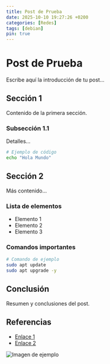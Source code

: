 ```yaml
---
title: Post de Prueba
date: 2025-10-10 19:27:26 +0200
categories: [Redes]
tags: [debian]
pin: true
---
```


# Post de Prueba

Escribe aquí la introducción de tu post...

## Sección 1

Contenido de la primera sección.

### Subsección 1.1

Detalles...

```bash
# Ejemplo de código
echo "Hola Mundo"
```

## Sección 2

Más contenido...

### Lista de elementos

- Elemento 1
- Elemento 2
- Elemento 3

### Comandos importantes

```bash
# Comando de ejemplo
sudo apt update
sudo apt upgrade -y
```

## Conclusión

Resumen y conclusiones del post.

## Referencias

- [Enlace 1](https://ejemplo.com)
- [Enlace 2](https://ejemplo.com)

![Imagen de ejemplo](https://via.placeholder.com/800x400)
